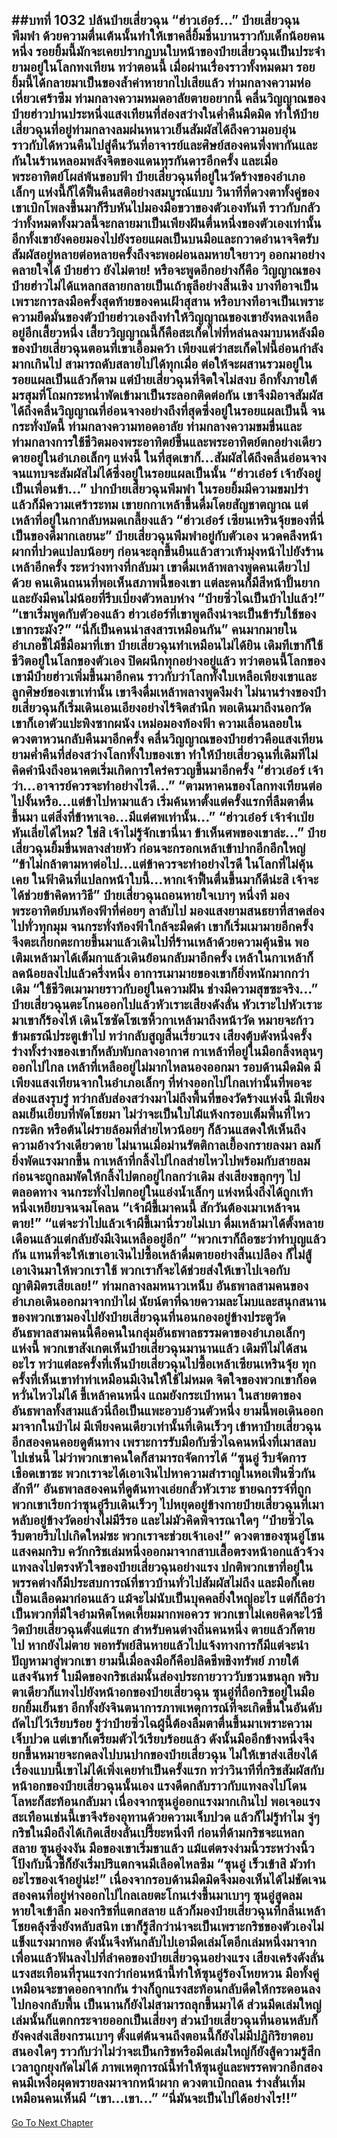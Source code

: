 ##บทที่ 1032 ปล้นป๋ายเสี่ยวฉุน
“ฮ่าวเอ๋อร์...” ป๋ายเสี่ยวฉุนพึมพำ ด้วยความตื่นเต้นนั้นทำให้เขาคลี่ยิ้มชื่นบานราวกับเด็กน้อยคนหนึ่ง รอยยิ้มนี้มักจะเคยปรากฏบนใบหน้าของป๋ายเสี่ยวฉุนเป็นประจำยามอยู่ในโลกทงเทียน ทว่าตอนนี้ เมื่อผ่านเรื่องราวทั้งหมดมา รอยยิ้มนี้ได้กลายมาเป็นของล้ำค่าหายากไปเสียแล้ว
ท่ามกลางความห่อเหี่ยวเศร้าซึม ท่ามกลางความหมดอาลัยตายอยากนี้ คลื่นวิญญาณของป๋ายฮ่าวปานประหนึ่งแสงเทียนที่ส่องสว่างในค่ำคืนมืดมิด ทำให้ป๋ายเสี่ยวฉุนที่อยู่ท่ามกลางลมฝนหนาวเย็นสัมผัสได้ถึงความอบอุ่น
ราวกับได้หวนคืนไปสู่คืนวันที่อาจารย์และศิษย์สองคนพึ่งพากันและกันในร้านหลอมพลังจิตของแดนทุรกันดารอีกครั้ง และเมื่อพระอาทิตย์โผล่พ้นขอบฟ้า ป๋ายเสี่ยวฉุนที่อยู่ในวัดร้างของอำเภอเล็กๆ แห่งนี้ก็ได้ฟื้นคืนสติอย่างสมบูรณ์แบบ
วินาทีที่ดวงตาทั้งคู่ของเขาเบิกโพลงขึ้นมาก็รีบหันไปมองมือขวาของตัวเองทันที ราวกับกลัวว่าทั้งหมดทั้งมวลนี้จะกลายมาเป็นเพียงฝันตื่นหนึ่งของตัวเองเท่านั้น อีกทั้งเขายังคอยมองไปยังรอยแผลเป็นบนมือและกวาดอำนาจจิตรับสัมผัสอยู่หลายต่อหลายครั้งถึงจะพอผ่อนลมหายใจยาวๆ ออกมาอย่างคลายใจได้
ป๋ายฮ่าว ยังไม่ตาย!
หรือจะพูดอีกอย่างก็คือ วิญญาณของป๋ายฮ่าวไม่ได้แหลกสลายกลายเป็นเถ้าธุลีอย่างสิ้นเชิง บางทีอาจเป็นเพราะการลงมือครั้งสุดท้ายของคนเฝ้าสุสาน หรือบางทีอาจเป็นเพราะความยึดมั่นของตัวป๋ายฮ่าวเองถึงทำให้วิญญาณของเขายังหลงเหลืออยู่อีกเสี้ยวหนึ่ง
เสี้ยววิญญาณนี้ก็คือสะเก็ดไฟที่หล่นลงมาบนหลังมือของป๋ายเสี่ยวฉุนตอนที่เขาเอื้อมคว้า
เพียงแต่ว่าสะเก็ดไฟนี้อ่อนกำลังมากเกินไป สามารถดับสลายไปได้ทุกเมื่อ ต่อให้จะผสานรวมอยู่ในรอยแผลเป็นแล้วก็ตาม แต่ป๋ายเสี่ยวฉุนที่จิตใจไม่สงบ อีกทั้งภายใต้มรสุมที่โถมกระหน่ำพัดเข้ามาเป็นระลอกติดต่อกัน เขาจึงมิอาจสัมผัสได้ถึงคลื่นวิญญาณที่อ่อนจางอย่างถึงที่สุดซึ่งอยู่ในรอยแผลเป็นนี้
จนกระทั่งบัดนี้ ท่ามกลางความทอดอาลัย ท่ามกลางความขมขื่นและท่ามกลางการใช้ชีวิตมองพระอาทิตย์ขึ้นและพระอาทิตย์ตกอย่างเดียวดายอยู่ในอำเภอเล็กๆ แห่งนี้ ในที่สุดเขาก็...สัมผัสได้ถึงคลื่นอ่อนจางจนแทบจะสัมผัสไม่ได้ซึ่งอยู่ในรอยแผลเป็นนั้น
“ฮ่าวเอ๋อร์ เจ้ายังอยู่เป็นเพื่อนข้า...” ปากป๋ายเสี่ยวฉุนพึมพำ ในรอยยิ้มมีความขมปร่า แล้วก็มีความเศร้าระทม เขายกกาเหล้าขึ้นดื่มโดยสัญชาตญาณ แต่เหล้าที่อยู่ในกากลับหมดเกลี้ยงแล้ว
“ฮ่าวเอ๋อร์ เซียนเหรินจุ้ยของที่นี่เป็นของดีมากเลยนะ” ป๋ายเสี่ยวฉุนพึมพำอยู่กับตัวเอง นวดคลึงหน้าผากที่ปวดแปลบน้อยๆ ก่อนจะลุกขึ้นยืนแล้วสาวเท้ามุ่งหน้าไปยังร้านเหล้าอีกครั้ง ระหว่างทางที่กลับมา เขาดื่มเหล้าพลางพูดคนเดียวไปด้วย คนเดินถนนที่พอเห็นสภาพนี้ของเขา แต่ละคนก็มีสีหน้าปั้นยาก และยังมีคนไม่น้อยที่รีบเบี่ยงตัวหลบห่าง
“ป๋ายซิ่วไฉเป็นบ้าไปแล้ว!”
“เขาเริ่มพูดกับตัวองแล้ว ฮ่าวเอ๋อร์ที่เขาพูดถึงน่าจะเป็นข้ารับใช้ของเขากระมัง?”
“นี่ก็เป็นคนน่าสงสารเหมือนกัน”
คนมากมายในอำเภอชี้ไม้ชี้มือมาที่เขา ป๋ายเสี่ยวฉุนทำเหมือนไม่ได้ยิน เดิมทีเขาก็ใช้ชีวิตอยู่ในโลกของตัวเอง ปิดผนึกทุกอย่างอยู่แล้ว ทว่าตอนนี้โลกของเขามีป๋ายฮ่าวเพิ่มขึ้นมาอีกคน
ราวกับว่าโลกทั้งใบเหลือเพียงเขาและลูกศิษย์ของเขาเท่านั้น เขาจึงดื่มเหล้าพลางพูดงึมงำ ไม่นานร่างของป๋ายเสี่ยวฉุนก็เริ่มเดินเอนเอียงอย่างไร้จิตสำนึก พอเดินมาถึงนอกวัด เขาก็เอาตัวแปะพิงซากผนัง เหม่อมองท้องฟ้า ความเลื่อนลอยในดวงตาหวนกลับคืนมาอีกครั้ง
คลื่นวิญญาณของป๋ายฮ่าวคือแสงเทียนยามค่ำคืนที่ส่องสว่างโลกทั้งใบของเขา ทำให้ป๋ายเสี่ยวฉุนที่เดิมทีไม่คิดคำนึงถึงอนาคตเริ่มเกิดการใคร่ครวญขึ้นมาอีกครั้ง
“ฮ่าวเอ๋อร์ เจ้าว่า...อาจารย์ควรจะทำอย่างไรดี...”
“ตามหาคนของโลกทงเทียนต่อไปงั้นหรือ...แต่ข้าไปหามาแล้ว เริ่มค้นหาตั้งแต่ครั้งแรกที่ลืมตาตื่นขึ้นมา แต่สิ่งที่ข้าหาเจอ...มีแต่ศพเท่านั้น...”
“ฮ่าวเอ๋อร์ เจ้าจำเป่ยหันเลี่ยได้ไหม? ใช่สิ เจ้าไม่รู้จักเขานี่นา ข้าเห็นศพของเขาล่ะ...” ป๋ายเสี่ยวฉุนยิ้มขื่นพลางส่ายหัว ก่อนจะกรอกเหล้าเข้าปากอีกอึกใหญ่
“ข้าไม่กล้าตามหาต่อไป...แต่ข้าควรจะทำอย่างไรดี ในโลกที่ไม่คุ้นเคย ในฟ้าดินที่แปลกหน้าใบนี้...หากเจ้าฟื้นตื่นขึ้นมาก็ดีน่ะสิ เจ้าจะได้ช่วยข้าคิดหาวิธี” ป๋ายเสี่ยวฉุนถอนหายใจเบาๆ หนึ่งที มองพระอาทิตย์บนท้องฟ้าที่ค่อยๆ ลาลับไป มองแสงยามสนธยาที่สาดส่องไปทั่วทุกมุม
จนกระทั่งท้องฟ้าใกล้จะมืดดำ เขาก็เริ่มเมามายอีกครั้ง จึงตะเกียกตะกายขึ้นมาแล้วเดินไปที่ร้านเหล้าด้วยความคุ้นชิน พอเติมเหล้ามาได้เต็มกาแล้วเดินย้อนกลับมาอีกครั้ง เหล้าในกาเหล้าก็ลดน้อยลงไปแล้วครึ่งหนึ่ง อาการเมามายของเขาก็ยิ่งหนักมากกว่าเดิม
“ใช้ชีวิตเมามายราวกับอยู่ในความฝัน ช่างมีความสุขซะจริง...” ป๋ายเสี่ยวฉุนตะโกนออกไปแล้วหัวเราะเสียงดังลั่น หัวเราะไปหัวเราะมาเขาก็ร้องไห้ เดินโซซัดโซเซหิ้วกาเหล้ามาถึงหน้าวัด หมายจะก้าวข้ามธรณีประตูเข้าไป ทว่ากลับสูญสิ้นเรี่ยวแรง เสียงตุ้บดังหนึ่งครั้ง ร่างทั้งร่างของเขาก็หลับพับกลางอากาศ กาเหล้าที่อยู่ในมือกลิ้งหลุนๆ ออกไปไกล เหล้าที่เหลืออยู่ไม่มากไหลนองออกมา
รอบด้านมืดมิด มีเพียงแสงเทียนจากในอำเภอเล็กๆ ที่ห่างออกไปไกลเท่านั้นที่พอจะส่องแสงรุบรู่ ทว่ากลับส่องสว่างมาไม่ถึงพื้นที่ของวัดร้างแห่งนี้ มีเพียงลมเย็นเยียบที่พัดโชยมา ไม่ว่าจะเป็นใบไม้แห้งกรอบเต็มพื้นที่ไหวกระดิก หรือต้นไผ่รายล้อมที่ส่ายไหวน้อยๆ ก็ล้วนแสดงให้เห็นถึงความอ้างว้างเดียวดาย
ไม่นานเมื่อม่านรัตติกาลเยื้องกรายลงมา ลมก็ยิ่งพัดแรงมากขึ้น กาเหล้าที่กลิ้งไปไกลส่ายไหวไปพร้อมกับสายลม ก่อนจะถูกลมพัดให้กลิ้งไปตกอยู่ไกลกว่าเดิม ส่งเสียงขลุกๆๆ ไปตลอดทาง จนกระทั่งไปตกอยู่ในแอ่งน้ำเล็กๆ แห่งหนึ่งถึงได้ถูกเท้าหนึ่งเหยียบจนจมโคลน
“เจ้าผีขี้เมาคนนี้ สักวันต้องเมาเหล้าจนตาย!”
“แต่จะว่าไปแล้วเจ้าผีขี้เมานี่รวยไม่เบา ดื่มเหล้ามาได้ตั้งหลายเดือนแล้วแต่กลับยังมีเงินเหลืออยู่อีก”
“พวกเราก็ถือซะว่าทำบุญแล้วกัน แทนที่จะให้เขาเอาเงินไปซื้อเหล้าดื่มตายอย่างสิ้นเปลือง ก็ไม่สู้เอาเงินมาให้พวกเราใช้ พวกเราก็จะได้ช่วยส่งให้เขาไปเจอกับญาติมิตรเสียเลย!” ท่ามกลางลมหนาวเหน็บ อันธพาลสามคนของอำเภอเดินออกมาจากป่าไผ่ นัยน์ตาที่ฉายความละโมบและสนุกสนานของพวกเขามองไปยังป๋ายเสี่ยวฉุนที่นอนกองอยู่ข้างประตูวัด
อันธพาลสามคนนี้คือคนในกลุ่มอันธพาลธรรมดาของอำเภอเล็กๆ แห่งนี้ พวกเขาสังเกตเห็นป๋ายเสี่ยวฉุนมานานแล้ว เดิมทีไม่ได้สนอะไร ทว่าแต่ละครั้งที่เห็นป๋ายเสี่ยวฉุนไปซื้อเหล้าเซียนเหรินจุ้ย ทุกครั้งที่เห็นเขาทำท่าเหมือนมีเงินให้ใช้ไม่หมด จิตใจของพวกเขาก็อดหวั่นไหวไม่ได้
ขี้เหล้าคนหนึ่ง แถมยังกระเป๋าหนา ในสายตาของอันธพาลทั้งสามแล้วนี่ถือเป็นแพะอวบอ้วนตัวหนึ่ง ยามนี้พอเดินออกมาจากในป่าไผ่ มีเพียงคนเดียวเท่านั้นที่เดินเร็วๆ เข้าหาป๋ายเสี่ยวฉุน อีกสองคนคอยดูต้นทาง เพราะการรับมือกับซิ่วไฉคนหนึ่งที่เมาสลบไปเช่นนี้ ไม่ว่าพวกเขาคนใดก็สามารถจัดการได้
“ซุนอู่ รีบจัดการเชือดเขาซะ พวกเราจะได้เอาเงินไปหาความสำราญในหอเฟิ่นซิ่วกันสักที” อันธพาลสองคนที่ดูต้นทางเอ่ยกลั้วหัวเราะ
ชายฉกรรจ์ที่ถูกพวกเขาเรียกว่าซุนอู่รีบเดินเร็วๆ ไปหยุดอยู่ข้างกายป๋ายเสี่ยวฉุนที่เมาหลับอยู่ข้างวัดอย่างไม่มีรีรอ และไม่มัวคิดพิจารณาใดๆ
“ป๋ายซิ่วไฉ รีบตายรีบไปเกิดใหม่ซะ พวกเราจะช่วยเจ้าเอง!” ดวงตาของซุนอู่โชนแสงคมกริบ ควักกริชเล่มหนึ่งออกมาจากสาบเสื้อตรงหน้าอกแล้วจ้วงแทงลงไปตรงหัวใจของป๋ายเสี่ยวฉุนอย่างแรง
ปกติพวกเขาที่อยู่ในพรรคต่างก็มีประสบการณ์ที่ชาวบ้านทั่วไปสัมผัสไม่ถึง และมือก็เคยเปื้อนเลือดมาก่อนแล้ว แม้จะไม่นับเป็นบุคคลยิ่งใหญ่อะไร แต่ก็ถือว่าเป็นพวกที่มีใจอำมหิตโหดเหี้ยมมากพอควร
พวกเขาไม่เคยคิดจะไว้ชีวิตป๋ายเสี่ยวฉุนตั้งแต่แรก สำหรับคนต่างถิ่นคนหนึ่ง ตายแล้วก็ตายไป หากยังไม่ตาย พอทรัพย์สินหายแล้วไปแจ้งทางการก็มีแต่จะนำปัญหามาสู่พวกเขา
ยามนี้เมื่อลงมือก็คือปลิดชีพชิงทรัพย์ ภายใต้แสงจันทร์ ใบมีดของกริชเล่มนั้นส่องประกายวาววับชวนขนลุก พริบตาเดียวก็แทงไปยังหน้าอกของป๋ายเสี่ยวฉุน ซุนอู่ที่ถือกริชอยู่ในมือยกยิ้มเย็นชา อีกทั้งยังจินตนาการภาพเหตุการณ์ที่จะเกิดขึ้นในอันดับถัดไปไว้เรียบร้อย รู้ว่าป๋ายซิ่วไฉผู้นี้ต้องลืมตาตื่นขึ้นมาเพราะความเจ็บปวด แต่เขาก็เตรียมตัวไว้เรียบร้อยแล้ว ดังนั้นมืออีกข้างหนึ่งจึงยกขึ้นหมายจะกดลงไปบนปากของป๋ายเสี่ยวฉุน ไม่ให้เขาส่งเสียงได้
เรื่องแบบนี้เขาไม่ได้เพิ่งเคยทำเป็นครั้งแรก ทว่าวินาทีที่กริชสัมผัสกับหน้าอกของป๋ายเสี่ยวฉุนนั้นเอง แรงดีดกลับราวกับแทงลงไปโดนโลหะก็สะท้อนกลับมา เนื่องจากซุนอู่ออกแรงมากเกินไป พอเจอแรงสะเทือนเช่นนี้เขาจึงร้องอุทานด้วยความเจ็บปวด แล้วก็ไม่รู้ทำไม จู่ๆ กริชในมือถึงได้เกิดเสียงลั่นเปรี๊ยะหนึ่งที ก่อนที่ด้ามกริชจะแหลกสลาย
ซุนอู่งงงัน มือของเขาเริ่มชาแล้ว แม้แต่ตรงง่ามนิ้วระหว่างนิ้วโป้งกับนิ้วชี้ก็ยังเริ่มปริแตกจนมีเลือดไหลซึม
“ซุนอู่ เร็วเข้าสิ มัวทำอะไรของเจ้าอยู่น่ะ!” เนื่องจากรอบด้านมืดมิดจึงมองเห็นได้ไม่ชัดเจน สองคนที่อยู่ห่างออกไปไกลเลยตะโกนเร่งขึ้นมาเบาๆ
ซุนอู่สูดลมหายใจเข้าลึก มองกริชที่แตกสลาย แล้วก็มองป๋ายเสี่ยวฉุนที่กลิ่นเหล้าโชยคลุ้งซึ่งยังหลับสนิท เขาก็รู้สึกว่าน่าจะเป็นเพราะกริชของตัวเองไม่แข็งแรงมากพอ ดังนั้นจึงหันกลับไปเอามีดเล่มโตอีกเล่มหนึ่งมาจากเพื่อนแล้วฟันลงไปที่ลำคอของป๋ายเสี่ยวฉุนอย่างแรง
เสียงเคร้งดังลั่น แรงสะเทือนที่รุนแรงกว่าก่อนหน้านี้ทำให้ซุนอู่ร้องโหยหวน มือทั้งคู่เหมือนจะขาดออกจากกัน ร่างก็ถูกแรงสะท้อนกลับดีดให้กระดอนลงไปกองกลับพื้น เป็นนานก็ยังไม่สามารถลุกขึ้นมาได้ ส่วนมีดเล่มใหญ่เล่มนั้นก็แตกกระจายออกเป็นเสี่ยงๆ
ส่วนป๋ายเสี่ยวฉุนที่นอนหลับก็ยังคงส่งเสียงกรนเบาๆ ตั้งแต่ต้นจนถึงตอนนี้ก็ยังไม่มีปฏิกิริยาตอบสนองใดๆ ราวกับว่าไม่ว่าจะเป็นกริชหรือมีดเล่มใหญ่ก็ยังสู้ความรู้สึกเวลาถูกยุงกัดไม่ได้
ภาพเหตุการณ์นี้ทำให้ซุนอู่และพรรคพวกอีกสองคนมีเหงื่อผุดพรายลงมาจากหน้าผาก ดวงตาเบิกถลน ร่างสั่นเทิ้มเหมือนคนเห็นผี
“เขา...เขา...”
“นี่มันจะเป็นไปได้อย่างไร!!”
------






[Go To Next Chapter]( ./5.md)